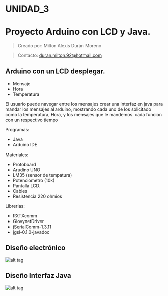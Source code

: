 # UNIDAD_3
# Proyecto Arduino con LCD y Java.
>Creado por: Milton Alexis Durán Moreno

>Contacto: duran.milton.92@hotmail.com

## Arduino con un LCD desplegar.
- Mensaje
- Hora 
- Temperatura

El usuario puede navegar entre los mensajes crear una interfaz en java para mandar los mensajes al arduino, mostrando cada uno de los solicitado como la temperatura, Hora, y los mensajes que le mandemos. cada funcion con un respectivo tiempo 

Programas:
- Java
- Arduino IDE

Materiales:
- Protoboard
- Arudino UNO
- LM35 (sensor de tempatura)
- Potenciometro (10k)
- Pantalla LCD.
- Cables
- Resistencia 220 ohmios

Librerias:
- RXTXcomm
- GiovynetDriver
- jSerialComm-1.3.11
- jgsl-0.1.0-javadoc

## Diseño electrónico
![alt tag](https://github.com/MiltonDM/UNIDAD_3/blob/master/image/1.png)

## Diseño Interfaz Java
![alt tag](https://github.com/MiltonDM/UNIDAD_3/blob/master/image/interfaz%201.png)
